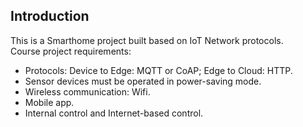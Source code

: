 ## Introduction
This is a Smarthome project built based on IoT Network protocols.  
Course project requirements:
- Protocols: Device to Edge: MQTT or CoAP; Edge to Cloud: HTTP.
- Sensor devices must be operated in power-saving mode.
- Wireless communication: Wifi.
- Mobile app.
- Internal control and Internet-based control.

